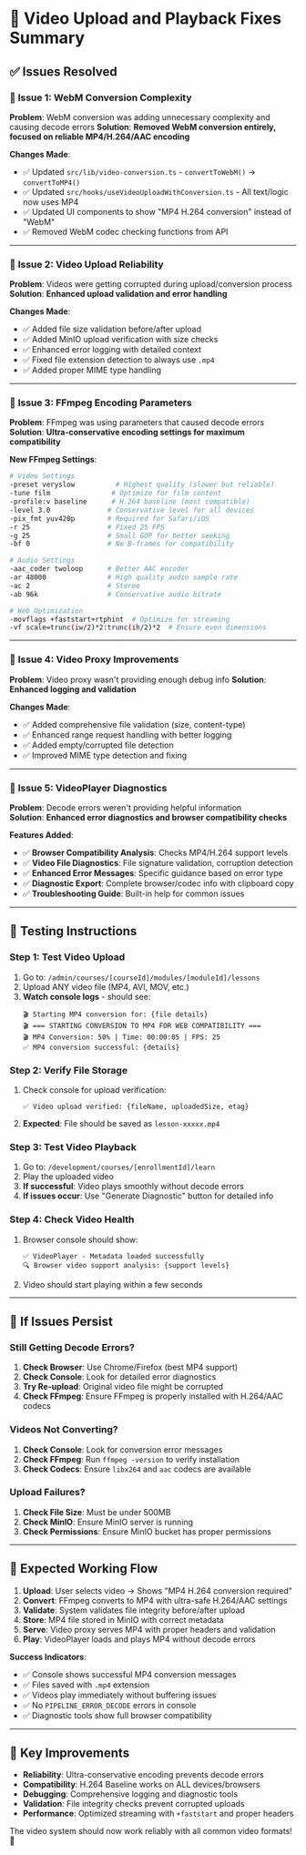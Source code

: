 # 🎥 Video Upload and Playback Fixes Summary

## ✅ **Issues Resolved**

### 🔧 **Issue 1: WebM Conversion Complexity**
**Problem**: WebM conversion was adding unnecessary complexity and causing decode errors
**Solution**: **Removed WebM conversion entirely, focused on reliable MP4/H.264/AAC encoding**

**Changes Made**:
- ✅ Updated `src/lib/video-conversion.ts` - `convertToWebM()` → `convertToMP4()`
- ✅ Updated `src/hooks/useVideoUploadWithConversion.ts` - All text/logic now uses MP4  
- ✅ Updated UI components to show "MP4 H.264 conversion" instead of "WebM"
- ✅ Removed WebM codec checking functions from API

---

### 🔧 **Issue 2: Video Upload Reliability** 
**Problem**: Videos were getting corrupted during upload/conversion process
**Solution**: **Enhanced upload validation and error handling**

**Changes Made**:
- ✅ Added file size validation before/after upload
- ✅ Added MinIO upload verification with size checks
- ✅ Enhanced error logging with detailed context
- ✅ Fixed file extension detection to always use `.mp4`
- ✅ Added proper MIME type handling

---

### 🔧 **Issue 3: FFmpeg Encoding Parameters**
**Problem**: FFmpeg was using parameters that caused decode errors
**Solution**: **Ultra-conservative encoding settings for maximum compatibility**

**New FFmpeg Settings**:
```bash
# Video Settings
-preset veryslow          # Highest quality (slower but reliable)
-tune film               # Optimize for film content  
-profile:v baseline      # H.264 baseline (most compatible)
-level 3.0              # Conservative level for all devices
-pix_fmt yuv420p        # Required for Safari/iOS
-r 25                   # Fixed 25 FPS
-g 25                   # Small GOP for better seeking
-bf 0                   # No B-frames for compatibility

# Audio Settings  
-aac_coder twoloop      # Better AAC encoder
-ar 48000               # High quality audio sample rate
-ac 2                   # Stereo
-ab 96k                 # Conservative audio bitrate

# Web Optimization
-movflags +faststart+rtphint  # Optimize for streaming
-vf scale=trunc(iw/2)*2:trunc(ih/2)*2  # Ensure even dimensions
```

---

### 🔧 **Issue 4: Video Proxy Improvements**
**Problem**: Video proxy wasn't providing enough debug info
**Solution**: **Enhanced logging and validation**

**Changes Made**:
- ✅ Added comprehensive file validation (size, content-type)
- ✅ Enhanced range request handling with better logging
- ✅ Added empty/corrupted file detection
- ✅ Improved MIME type detection and fixing

---

### 🔧 **Issue 5: VideoPlayer Diagnostics**
**Problem**: Decode errors weren't providing helpful information  
**Solution**: **Enhanced error diagnostics and browser compatibility checks**

**Features Added**:
- ✅ **Browser Compatibility Analysis**: Checks MP4/H.264 support levels
- ✅ **Video File Diagnostics**: File signature validation, corruption detection
- ✅ **Enhanced Error Messages**: Specific guidance based on error type
- ✅ **Diagnostic Export**: Complete browser/codec info with clipboard copy
- ✅ **Troubleshooting Guide**: Built-in help for common issues

---

## 🧪 **Testing Instructions**

### **Step 1: Test Video Upload**
1. Go to: `/admin/courses/[courseId]/modules/[moduleId]/lessons`
2. Upload ANY video file (MP4, AVI, MOV, etc.)
3. **Watch console logs** - should see:
   ```
   🎬 Starting MP4 conversion for: {file details}
   🎬 === STARTING CONVERSION TO MP4 FOR WEB COMPATIBILITY ===
   🎬 MP4 Conversion: 50% | Time: 00:00:05 | FPS: 25
   ✅ MP4 conversion successful: {details}
   ```

### **Step 2: Verify File Storage**  
1. Check console for upload verification:
   ```
   ✅ Video upload verified: {fileName, uploadedSize, etag}
   ```
2. **Expected**: File should be saved as `lesson-xxxxx.mp4`

### **Step 3: Test Video Playback**
1. Go to: `/development/courses/[enrollmentId]/learn`
2. Play the uploaded video
3. **If successful**: Video plays smoothly without decode errors
4. **If issues occur**: Use "Generate Diagnostic" button for detailed info

### **Step 4: Check Video Health** 
1. Browser console should show:
   ```
   ✅ VideoPlayer - Metadata loaded successfully
   🔍 Browser video support analysis: {support levels}
   ```
2. Video should start playing within a few seconds

---

## 🐛 **If Issues Persist**

### **Still Getting Decode Errors?**
1. **Check Browser**: Use Chrome/Firefox (best MP4 support)
2. **Check Console**: Look for detailed error diagnostics
3. **Try Re-upload**: Original video file might be corrupted
4. **Check FFmpeg**: Ensure FFmpeg is properly installed with H.264/AAC codecs

### **Videos Not Converting?**
1. **Check Console**: Look for conversion error messages
2. **Check FFmpeg**: Run `ffmpeg -version` to verify installation
3. **Check Codecs**: Ensure `libx264` and `aac` codecs are available

### **Upload Failures?** 
1. **Check File Size**: Must be under 500MB
2. **Check MinIO**: Ensure MinIO server is running
3. **Check Permissions**: Ensure MinIO bucket has proper permissions

---

## 🎯 **Expected Working Flow**

1. **Upload**: User selects video → Shows "MP4 H.264 conversion required"
2. **Convert**: FFmpeg converts to MP4 with ultra-safe H.264/AAC settings
3. **Validate**: System validates file integrity before/after upload  
4. **Store**: MP4 file stored in MinIO with correct metadata
5. **Serve**: Video proxy serves MP4 with proper headers and validation
6. **Play**: VideoPlayer loads and plays MP4 without decode errors

**Success Indicators**:
- ✅ Console shows successful MP4 conversion messages
- ✅ Files saved with `.mp4` extension  
- ✅ Videos play immediately without buffering issues
- ✅ No `PIPELINE_ERROR_DECODE` errors in console
- ✅ Diagnostic tools show full browser compatibility

---

## 🚀 **Key Improvements**

- **Reliability**: Ultra-conservative encoding prevents decode errors
- **Compatibility**: H.264 Baseline works on ALL devices/browsers
- **Debugging**: Comprehensive logging and diagnostic tools
- **Validation**: File integrity checks prevent corrupted uploads
- **Performance**: Optimized streaming with `+faststart` and proper headers

The video system should now work reliably with all common video formats! 🎉